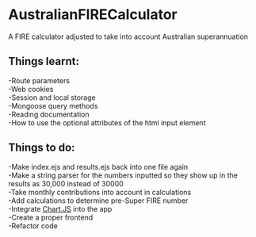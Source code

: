 # AustralianFIRECalculator
A FIRE calculator adjusted to take into account Australian superannuation

## Things learnt:  
-Route parameters  
-Web cookies  
-Session and local storage  
-Mongoose query methods  
-Reading documentation  
-How to use the optional attributes of the html input element

## Things to do:  
-Make index.ejs and results.ejs back into one file again  
-Make a string parser for the numbers inputted so they show up in the results as 30,000 instead of 30000  
-Take monthly contributions into account in calculations  
-Add calculations to determine pre-Super FIRE number  
-Integrate [Chart.JS](https://www.chartjs.org/) into the app  
-Create a proper frontend  
-Refactor code  
